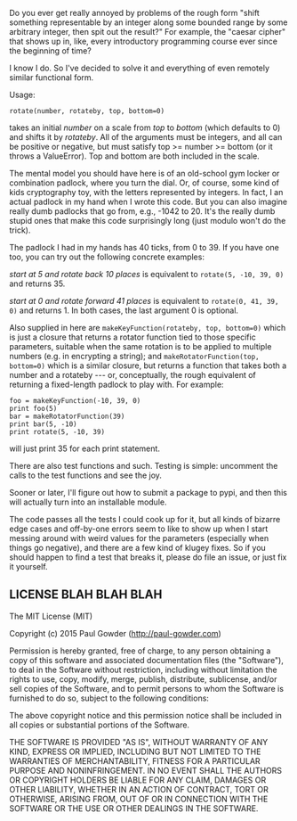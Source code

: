 Do you ever get really annoyed by problems of the rough form "shift something representable by an integer along some 
bounded range by some arbitrary integer, then spit out the result?"  For example, the "caesar cipher" that shows up in, like, 
every introductory programming course ever since the beginning of time?

I know I do.  So I've decided to solve it and everything of even remotely similar functional form.  

Usage: 

```
rotate(number, rotateby, top, bottom=0)
```

takes an initial *number* on a scale from *top* to *bottom* (which defaults to 0) and shifts it by *rotateby*.  All of the 
arguments must be integers, and all can be positive or negative, but must satisfy top >= number >= bottom (or it throws a
ValueError).  Top and bottom are both included in the scale.

The mental model you should have here is of an old-school gym locker or combination padlock, where you turn the dial.  Or, of
course, some kind of kids cryptography toy, with the letters  represented by integers.  In fact, I an actual padlock 
in my hand when I wrote this code.  But you can also imagine really dumb padlocks that go from, e.g., -1042 to 20.  It's 
the really dumb stupid ones that make this code surprisingly long (just modulo won't do the trick).

The padlock I had in my hands has 40 ticks, from 0 to 39.  If you have one too, you can try out the following concrete examples:

*start at 5 and rotate back 10 places* is equivalent to ```rotate(5, -10, 39, 0)``` and returns 35.  

*start at 0 and rotate forward 41 places* is equivalent to ```rotate(0, 41, 39, 0)``` and returns 1.  In both cases, the last
argument 0 is optional.

Also supplied in here are ```makeKeyFunction(rotateby, top, bottom=0)``` which is just a closure that returns a rotator 
function tied to those specific parameters, suitable when the same rotation is to be applied to multiple numbers (e.g. in 
encrypting a string); and ```makeRotatorFunction(top, bottom=0)``` which is a similar closure, but returns a function that 
takes both a number and a rotateby --- or, conceptually, the rough equivalent of returning a fixed-length padlock to play 
with.  For example: 

```
foo = makeKeyFunction(-10, 39, 0)
print foo(5)
bar = makeRotatorFunction(39)
print bar(5, -10)
print rotate(5, -10, 39)
```

will just print 35 for each print statement.  

There are also test functions and such.  Testing is simple: uncomment the calls to the test functions and see the joy.

Sooner or later, I'll figure out how to submit a package to pypi, and then this will actually turn into an installable module. 

The code passes all the tests I could cook up for it, but all kinds of bizarre edge cases and off-by-one errors 
seem to like to show up when I start messing around with weird values for the parameters (especially when things go 
negative), and there are a few kind of klugey fixes.  So if you should happen to find a test that breaks it, please do 
file an issue, or just fix it yourself.  


LICENSE BLAH BLAH BLAH
----------------------

The MIT License (MIT)

Copyright (c) 2015 Paul Gowder (http://paul-gowder.com)

Permission is hereby granted, free of charge, to any person obtaining a copy
of this software and associated documentation files (the "Software"), to deal
in the Software without restriction, including without limitation the rights
to use, copy, modify, merge, publish, distribute, sublicense, and/or sell
copies of the Software, and to permit persons to whom the Software is
furnished to do so, subject to the following conditions:

The above copyright notice and this permission notice shall be included in
all copies or substantial portions of the Software.

THE SOFTWARE IS PROVIDED "AS IS", WITHOUT WARRANTY OF ANY KIND, EXPRESS OR
IMPLIED, INCLUDING BUT NOT LIMITED TO THE WARRANTIES OF MERCHANTABILITY,
FITNESS FOR A PARTICULAR PURPOSE AND NONINFRINGEMENT. IN NO EVENT SHALL THE
AUTHORS OR COPYRIGHT HOLDERS BE LIABLE FOR ANY CLAIM, DAMAGES OR OTHER
LIABILITY, WHETHER IN AN ACTION OF CONTRACT, TORT OR OTHERWISE, ARISING FROM,
OUT OF OR IN CONNECTION WITH THE SOFTWARE OR THE USE OR OTHER DEALINGS IN
THE SOFTWARE.

